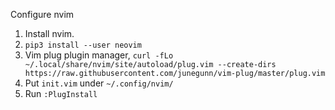 Configure nvim

1. Install nvim.
2. `pip3 install --user neovim`
3. Vim plug plugin manager,
`curl -fLo ~/.local/share/nvim/site/autoload/plug.vim --create-dirs https://raw.githubusercontent.com/junegunn/vim-plug/master/plug.vim`
4. Put `init.vim` under `~/.config/nvim/`
5. Run `:PlugInstall`

